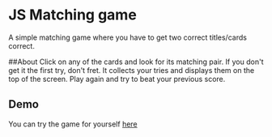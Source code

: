 # JS Matching game
A simple matching game where you have to get two correct titles/cards correct.

##About
Click on any of the cards and look for its matching pair. If you don't get it the first try, don't fret. It collects your tries and displays them on the top of the screen. Play again and try to beat your previous score.

## Demo
You can try the game for yourself [here](www.robertkrause.net)
